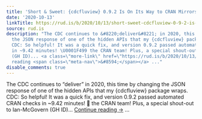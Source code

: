 ```yaml
---
title: 'Short & Sweet: {cdcfluview} 0.9.2 Is On Its Way to CRAN Mirrors'
date: '2020-10-13'
linkTitle: https://rud.is/b/2020/10/13/short-sweet-cdcfluview-0-9-2-is-on-its-way-to-cran-mirrors/
source: rud.is
description: "The CDC continues to &#8220;deliver&#8221; in 2020, this time by changing
  the JSON response of one of the hidden APIs that my {cdcfluview} package wraps.
  CDC: So helpful! It was a quick fix, and version 0.9.2 passed automated CRAN checks
  in ~9.42 minutes! \U0001F499 the CRAN team! Plus, a special shout-out to Ian-McGovern
  (GH ID)... <a class=\"more-link\" href=\"https://rud.is/b/2020/10/13/short-sweet-cdcfluview-0-9-2-is-on-its-way-to-cran-mirrors/\">Continue
  reading <span class=\"meta-nav\">&#8594;</span></a> ..."
disable_comments: true
---
```

The CDC continues to &#8220;deliver&#8221; in 2020, this time by changing the JSON response of one of the hidden APIs that my {cdcfluview} package wraps. CDC: So helpful! It was a quick fix, and version 0.9.2 passed automated CRAN checks in ~9.42 minutes! 💙 the CRAN team! Plus, a special shout-out to Ian-McGovern (GH ID)... <a class="more-link" href="https://rud.is/b/2020/10/13/short-sweet-cdcfluview-0-9-2-is-on-its-way-to-cran-mirrors/">Continue reading <span class="meta-nav">&#8594;</span></a> ...